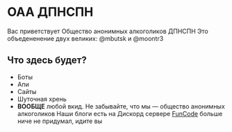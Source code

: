 # ОАА ДПНСПН
Вас приветствует Общество анонимных алкоголиков ДПНСПН
Это объедененение двух великих: @mbutsk и @moontr3
## Что здесь будет?
* Боты
* Апи
* Сайты
* Шуточная хрень
* **ВООБЩЕ** любой вкид. Не забывайте, что мы — общество анонимных алкоголиков
Наши блоги есть на Дискорд сервере [FunCode](https://discord.gg/K3gdeGsPVP)
больше ниче не придумал, идите вы